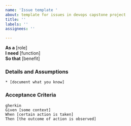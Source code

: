 ```yaml
---
name: 'Issue template '
about: template for issues in devops capstone project
title: ''
labels: ''
assignees: ''

---
```


**As a** [role]  
**I need** [function]  
**So that** [benefit]  
      
### Details and Assumptions
    * [document what you know]      
### Acceptance Criteria     
    gherkin 
    Given [some context]
    When [certain action is taken]
    Then [the outcome of action is observed]
